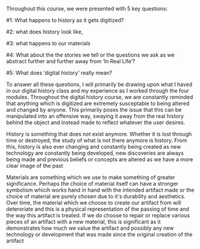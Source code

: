 Throughout this course, we were presented with 5 key questions:

#1: What happens to history as it gets digitized?

#2: what does history look like, 

#3: what happens to our materials

#4: What about the the stories we tell or the questions we ask as we abstract further and further away from ‘In Real Life’?

#5: What does ‘digital history’ really mean?

To answer all these questions, I will primarily be drawing upon what I haved in our digital history class and my experience as I worked through the four modules. Throughout the digital history course, we are constantly reminded that anything which is digitized are extremely susceptable to being altered and changed by anyone. This primarily poses the issue that this can be manipulated into an offensive way, swaying it away from the real history behind the object and instead made to reflect whatever the user desires. 

History is something that does not exist anymore. Whether it is lost through time or destroyed, the study of what is not there anymore is history. From this, history is also ever changing and constantly being created as new technology are constantly being developed, new discoveries are always being made and previous beliefs or concepts are altered as we have a more clear image of the past

Materials are something which we use to make something of greater significance. Perhaps the choice of material itself can have a stronger symbolism whicih works hand in hand with the intended artifact made or the choice of material are purely chosen due to it's durability and aesthetics. Over time, the material which we choose to create our artifact from will deteroriate and this is a physical representation of the passing of time and the way this artifact is treated. If we do choose to repair or replace various pieces of an artifact with a new material, this is significant as it demonstrates how much we value the artifact and possibly any new technology or development that was made since the original creation of the artifact
